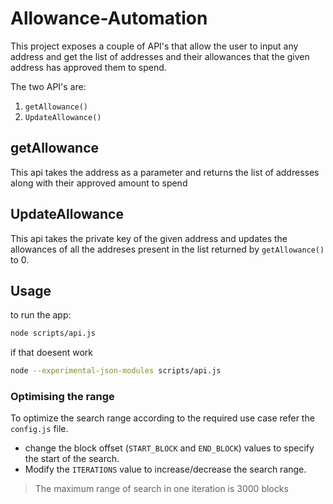 # Allowance-Automation

This project exposes a couple of API's that allow the user to input any address and get the list of addresses and their allowances that the given address has approved them to spend.

The two API's are:

1. `getAllowance()`
2. `UpdateAllowance()`

## getAllowance
This api takes the address as a parameter and returns the list of addresses along with their approved amount to spend 


## UpdateAllowance
This api takes the private key of the given address and updates the allowances of all the addreses present in the list returned by `getAllowance()` to 0.

## Usage
to run the app:

```bash
node scripts/api.js
```

if that doesent work
```bash
node --experimental-json-modules scripts/api.js
```
### Optimising the range

To optimize the search range according to the required use case refer the `config.js` file.

- change the block offset (`START_BLOCK` and `END_BLOCK`) values to specify the start of the search.
- Modify the `ITERATIONS` value to increase/decrease the search range.

> The maximum range of search in one iteration is 3000 blocks
